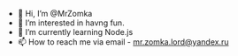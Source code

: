 - 👋 Hi, I’m @MrZomka
- 👀 I’m interested in havng fun.
- 🌱 I’m currently learning Node.js
- 📫 How to reach me via email - mr.zomka.lord@yandex.ru
